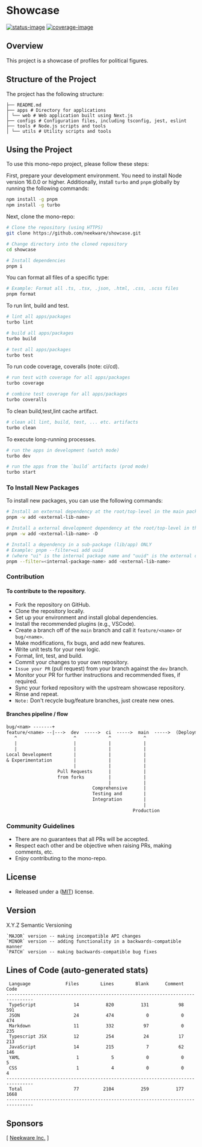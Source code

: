 # Showcase

[![status-image]][status-link]
[![coverage-image]][coverage-link]

## Overview

This project is a showcase of profiles for political figures.

## Structure of the Project

The project has the following structure:

```text
├── README.md
├── apps # Directory for applications
│ └── web # Web application built using Next.js
├── configs # Configuration files, including tsconfig, jest, eslint
├── tools # Node.js scripts and tools
│ └── utils # Utility scripts and tools

```

## Using the Project

To use this mono-repo project, please follow these steps:

First, prepare your development environment. You need to install Node version 16.0.0 or higher. Additionally, install `turbo` and `pnpm` globally by running the following commands:

```bash
npm install -g pnpm
npm install -g turbo
```

Next, clone the mono-repo:

```bash
# Clone the repository (using HTTPS)
git clone https://github.com/neekware/showcase.git

# Change directory into the cloned repository
cd showcase

# Install dependencies
pnpm i
```

You can format all files of a specific type:

```bash
# Example: Format all .ts, .tsx, .json, .html, .css, .scss files
pnpm format
```

To run lint, build and test.

```bash
# lint all apps/packages
turbo lint

# build all apps/packages
turbo build

# test all apps/packages
turbo test
```

To run code coverage, coveralls (note: ci/cd).

```bash
# run test with coverage for all apps/packages
turbo coverage

# combine test coverage for all apps/packages
turbo coveralls
```

To clean build,test,lint cache artifact.

```bash
# clean all lint, build, test, ... etc. artifacts
turbo clean
```

To execute long-running processes.

```bash
# run the apps in development (watch mode)
turbo dev

# run the apps from the `build` artifacts (prod mode)
turbo start
```

### To Install New Packages

To install new packages, you can use the following commands:

```bash
# Install an external dependency at the root/top-level in the main package.json
pnpm -w add <external-lib-name>

# Install a external development dependency at the root/top-level in the main package.json
pnpm -w add <external-lib-name> -D

# Install a dependency in a sub-package (lib/app) ONLY
# Example: pnpm --filter=ui add uuid
# (where "ui" is the internal package name and "uuid" is the external dependency)
pnpm --filter=<internal-package-name> add <external-lib-name>
```

### Contribution

#### To contribute to the repository.

- Fork the repository on GitHub.
- Clone the repository locally.
- Set up your environment and install global dependencies.
- Install the recommended plugins (e.g., VSCode).
- Create a branch off of the `main` branch and call it `feature/<name>` or `bug/<name>`.
- Make modifications, fix bugs, and add new features.
- Write unit tests for your new logic.
- Format, lint, test, and build.
- Commit your changes to your own repository.
- `Issue your PR` (pull request) from your branch against the `dev` branch.
- Monitor your PR for further instructions and recommended fixes, if required.
- Sync your forked repository with the upstream showcase repository.
- Rinse and repeat.
- `Note:` Don't recycle bug/feature branches, just create new ones.

#### Branches pipeline / flow

```txt
bug/<nam> -------+
feature/<name> --|--->  dev  ----->  ci  ----->  main  ----->  (Deployment)
   ^                     ^            ^            ^
   |                     |            |            |
   |                     |            |            |
Local Development        |            |            |
& Experimentation        |            |            |
                         |            |            |
                   Pull Requests      |            |
                   from forks         |            |
                                      |            |
                                Comprehensive      |
                                Testing and        |
                                Integration        |
                                                   |
                                               Production
```

### Community Guidelines

- There are no guarantees that all PRs will be accepted.
- Respect each other and be objective when raising PRs, making comments, etc.
- Enjoy contributing to the mono-repo.

## License

- Released under a ([MIT](https://raw.githubusercontent.com/neekware/showcase/main/LICENSE.md)) license.

## Version

X.Y.Z Semantic Versioning

    `MAJOR` version -- making incompatible API changes
    `MINOR` version -- adding functionality in a backwards-compatible manner
    `PATCH` version -- making backwards-compatible bug fixes

## Lines of Code (auto-generated stats)

```txt<br>--------------------------------------------------------------------------------
 Language             Files        Lines        Blank      Comment         Code
--------------------------------------------------------------------------------
 TypeScript              14          820          131           98          591
 JSON                    24          474            0            0          474
 Markdown                11          332           97            0          235
 Typescript JSX          12          254           24           17          213
 JavaScript              14          215            7           62          146
 YAML                     1            5            0            0            5
 CSS                      1            4            0            0            4
--------------------------------------------------------------------------------
 Total                   77         2104          259          177         1668
--------------------------------------------------------------------------------
```

## Sponsors

[ [Neekware Inc.](http://neekware.com) ]

[status-image]: https://github.com/neekware/showcase/actions/workflows/main.yml/badge.svg
[status-link]: https://github.com/neekware/showcase/actions/workflows/main.yml
[version-image]: https://img.shields.io/npm/v/@showcase.svg
[version-link]: https://www.npmjs.com/settings/showcase/packages
[coverage-image]: https://coveralls.io/repos/neekware/showcase/badge.svg
[coverage-link]: https://coveralls.io/r/neekware/showcase
